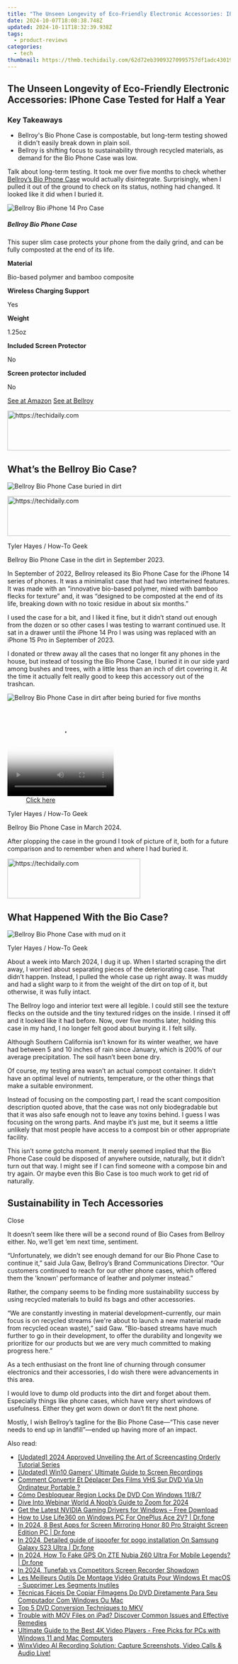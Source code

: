 ```yaml
---
title: "The Unseen Longevity of Eco-Friendly Electronic Accessories: IPhone Case Tested for Half a Year"
date: 2024-10-07T18:08:38.748Z
updated: 2024-10-11T18:32:39.938Z
tags:
  - product-reviews
categories:
  - tech
thumbnail: https://thmb.techidaily.com/62d72eb39093270995757df1adc43019ed0e362b73decee245e264928d768a5a.jpg
---
```


## The Unseen Longevity of Eco-Friendly Electronic Accessories: IPhone Case Tested for Half a Year

### Key Takeaways

* Bellroy's Bio Phone Case is compostable, but long-term testing showed it didn't easily break down in plain soil.
* Bellroy is shifting focus to sustainability through recycled materials, as demand for the Bio Phone Case was low.

 Talk about long-term testing. It took me over five months to check whether [Bellroy’s Bio Phone Case](https://click.linksynergy.com/deeplink?id=2QzUaswX1as&mid=43345&u1=UUhtgUeUpU2002249&murl=https%3A%2F%2Fbellroy.com%2Fproducts%2Fbio-phone-case%3Fcolor%3Dbiscuit%26material%3Dbio%5Fbased%5Fpolymer%26size%3Di14promax) would actually disintegrate. Surprisingly, when I pulled it out of the ground to check on its status, nothing had changed. It looked like it did when I buried it.

![Bellroy Bio iPhone 14 Pro Case](https://static1.howtogeekimages.com/wordpress/wp-content/uploads/2024/03/bellroy-bio-iphone-14-pro-case.jpg) 

#####  Bellroy Bio Phone Case

This super slim case protects your phone from the daily grind, and can be fully composted at the end of its life.

**Material** 

 Bio-based polymer and bamboo composite 

**Wireless Charging Support** 

 Yes 

**Weight** 

 1.25oz 

**Included Screen Protector** 

 No 

**Screen protector included** 

 No 

[See at Amazon](https://www.amazon.com/Bellroy-Phone-Case-iPhone-compostable/dp/B0BDQ2PKRY?th=1&tag=hotoge-20&ascsubtag=UUhtgUeUpU2002249&asc%5Frefurl=https%3A%2F%2Fwww.howtogeek.com%2Fbellroy-bio-phone-case%2F&asc%5Fcampaign=Authority) [See at Bellroy](https://click.linksynergy.com/deeplink?id=2QzUaswX1as&mid=43345&u1=UUhtgUeUpU2002249&murl=https%3A%2F%2Fbellroy.com%2Fproducts%2Fbio-phone-case%3Fcolor%3Dbiscuit%26material%3Dbio%5Fbased%5Fpolymer%26size%3Di14promax) 

<!-- affiliate ads begin -->
<a href="https://ephamedtechinc.pxf.io/c/5597632/2136622/26400" target="_top" id="2136622">
  <img src="//a.impactradius-go.com/display-ad/26400-2136622" border="0" alt="https://techidaily.com" width="728" height="90"/>
</a>
<img height="0" width="0" src="https://ephamedtechinc.pxf.io/i/5597632/2136622/26400" style="position:absolute;visibility:hidden;" border="0" />
<!-- affiliate ads end -->

##  What’s the Bellroy Bio Case?

![Bellroy Bio Phone Case buried in dirt](https://static1.howtogeekimages.com/wordpress/wp-content/uploads/wm/2024/03/bellroy-bio-phone-case-buried-in-dirt.JPG) 

<!-- affiliate ads begin -->
<a href="https://electronicx.pxf.io/c/5597632/1167086/14483" target="_top" id="1167086">
  <img src="//a.impactradius-go.com/display-ad/14483-1167086" border="0" alt="https://techidaily.com" width="728" height="90"/>
</a>
<img height="0" width="0" src="https://electronicx.pxf.io/i/5597632/1167086/14483" style="position:absolute;visibility:hidden;" border="0" />
<!-- affiliate ads end -->

Tyler Hayes / How-To Geek

Bellroy Bio Phone Case in the dirt in September 2023.

 In September of 2022, Bellroy released its Bio Phone Case for the iPhone 14 series of phones. It was a minimalist case that had two intertwined features. It was made with an “innovative bio-based polymer, mixed with bamboo flecks for texture” and, it was “designed to be composted at the end of its life, breaking down with no toxic residue in about six months.”

 I used the case for a bit, and I liked it fine, but it didn’t stand out enough from the dozen or so other cases I was testing to warrant continued use. It sat in a drawer until the iPhone 14 Pro I was using was replaced with an iPhone 15 Pro in September of 2023.

 I donated or threw away all the cases that no longer fit any phones in the house, but instead of tossing the Bio Phone Case, I buried it in our side yard among bushes and trees, with a little less than an inch of dirt covering it. At the time it actually felt really good to keep this accessory out of the trashcan.

![Bellroy Bio Phone Case in dirt after being buried for five months](https://static1.howtogeekimages.com/wordpress/wp-content/uploads/wm/2024/03/bellroy-bio-phone-case-in-dirt-after-being-buried-for-five-months.JPG) 

<!-- affiliate ads begin -->
<span id="1304647">
					<video width="240" height="200" style="cursor:pointer"
           poster="//a.impactradius-go.com/display-clicktoplayimage/1304647.png"
           onclick="if(!this.playClicked){this.play();this.setAttribute('controls',true);this.playClicked=true;}">
	   <source src="//a.impactradius-go.com/display-ad/15852-1304647">
	   <img src="//a.impactradius-go.com/display-clicktoplayimage/1304647.png" style="border: none; height: 100%; width: 100%; object-fit: contain">
	</video>
	<div style="width:150px;text-align:center"><a href="javascript:window.open(decodeURIComponent('https%3A%2F%2Fthefitville.pxf.io%2Fc%2F5597632%2F1304647%2F15852'), '_blank');void(0);">Click here</a></div>
</span>
<img height="0" width="0" src="https://imp.pxf.io/i/5597632/1304647/15852" style="position:absolute;visibility:hidden;" border="0" />
<!-- affiliate ads end -->

Tyler Hayes / How-To Geek

Bellroy Bio Phone Case in March 2024.

 After plopping the case in the ground I took of picture of it, both for a future comparison and to remember when and where I had buried it.

<!-- affiliate ads begin -->
<a href="https://laganoo.pxf.io/c/5597632/1484910/16446" target="_top" id="1484910">
  <img src="//a.impactradius-go.com/display-ad/16446-1484910" border="0" alt="https://techidaily.com" width="300" height="90"/>
</a>
<img height="0" width="0" src="https://laganoo.pxf.io/i/5597632/1484910/16446" style="position:absolute;visibility:hidden;" border="0" />
<!-- affiliate ads end -->

##  What Happened With the Bio Case?

![Bellroy Bio Phone Case with mud on it](https://static1.howtogeekimages.com/wordpress/wp-content/uploads/wm/2024/03/bellroy-bio-phone-case-with-mud-on-it.JPG) 

Tyler Hayes / How-To Geek

 About a week into March 2024, I dug it up. When I started scraping the dirt away, I worried about separating pieces of the deteriorating case. That didn’t happen. Instead, I pulled the whole case up right away. It was muddy and had a slight warp to it from the weight of the dirt on top of it, but otherwise, it was fully intact.

 The Bellroy logo and interior text were all legible. I could still see the texture flecks on the outside and the tiny textured ridges on the inside. I rinsed it off and it looked like it had before. Now, over five months later, holding this case in my hand, I no longer felt good about burying it. I felt silly.

 Although Southern California isn’t known for its winter weather, we have had between 5 and 10 inches of rain since January, which is 200% of our average precipitation. The soil hasn’t been bone dry.

 Of course, my testing area wasn’t an actual compost container. It didn’t have an optimal level of nutrients, temperature, or the other things that make a suitable environment.

 Instead of focusing on the composting part, I read the scant composition description quoted above, that the case was not only biodegradable but that it was also safe enough not to leave any toxins behind. I guess I was focusing on the wrong parts. And maybe it’s just me, but it seems a little unlikely that most people have access to a compost bin or other appropriate facility.

 This isn’t some gotcha moment. It merely seemed implied that the Bio Phone Case could be disposed of anywhere outside, naturally, but it didn’t turn out that way. I might see if I can find someone with a compose bin and try again. Or maybe even this Bio Case is too much work to get rid of naturally.

##  Sustainability in Tech Accessories

Close 

 It doesn’t seem like there will be a second round of Bio Cases from Bellroy either. No, we’ll get ‘em next time, sentiment.

 “Unfortunately, we didn't see enough demand for our Bio Phone Case to continue it,” said Jula Gaw, Bellroy’s Brand Communications Director. “Our customers continued to reach for our other phone cases, which offered them the 'known' performance of leather and polymer instead.”

 Rather, the company seems to be finding more sustainability success by using recycled materials to build its bags and other accessories.

 “We are constantly investing in material development–currently, our main focus is on recycled streams (we're about to launch a new material made from recycled ocean waste),” said Gaw. “Bio-based streams have much further to go in their development, to offer the durability and longevity we prioritize for our products but we are very much committed to making progress here.”

 As a tech enthusiast on the front line of churning through consumer electronics and their accessories, I do wish there were advancements in this area.

 I would love to dump old products into the dirt and forget about them. Especially things like phone cases, which have very short windows of usefulness. Either they get worn down or don’t fit the next phone.

 Mostly, I wish Bellroy’s tagline for the Bio Phone Case—“This case never needs to end up in landfill”—ended up having more of an impact.

<ins class="adsbygoogle"
     style="display:block"
     data-ad-format="autorelaxed"
     data-ad-client="ca-pub-7571918770474297"
     data-ad-slot="1223367746"></ins>

<ins class="adsbygoogle"
     style="display:block"
     data-ad-client="ca-pub-7571918770474297"
     data-ad-slot="8358498916"
     data-ad-format="auto"
     data-full-width-responsive="true"></ins>

<span class="atpl-alsoreadstyle">Also read:</span>
<div><ul>
<li><a href="https://screen-activity-recording.techidaily.com/updated-2024-approved-unveiling-the-art-of-screencasting-orderly-tutorial-series/"><u>[Updated] 2024 Approved Unveiling the Art of Screencasting Orderly Tutorial Series</u></a></li>
<li><a href="https://screen-mirroring-recording.techidaily.com/updated-win10-gamers-ultimate-guide-to-screen-recordings/"><u>[Updated] Win10 Gamers' Ultimate Guide to Screen Recordings</u></a></li>
<li><a href="https://discover-extraordinary.techidaily.com/comment-convertir-et-deplacer-des-films-vhs-sur-dvd-via-un-ordinateur-portable/"><u>Comment Convertir Et Déplacer Des Films VHS Sur DVD Via Un Ordinateur Portable ?</u></a></li>
<li><a href="https://discover-extraordinary.techidaily.com/como-desbloquear-region-locks-de-dvd-con-windows-1187/"><u>Cómo Desbloquear Region Locks De DVD Con Windows 11/8/7</u></a></li>
<li><a href="https://screen-sharing-recording.techidaily.com/dive-into-webinar-world-a-noobs-guide-to-zoom-for-2024/"><u>Dive Into Webinar World A Noob’s Guide to Zoom for 2024</u></a></li>
<li><a href="https://driver-download.techidaily.com/get-the-latest-nvidia-gaming-drivers-for-windows-free-download/"><u>Get the Latest NVIDIA Gaming Drivers for Windows – Free Download</u></a></li>
<li><a href="https://change-location.techidaily.com/how-to-use-life360-on-windows-pc-for-oneplus-ace-2v-drfone-by-drfone-virtual-android/"><u>How to Use Life360 on Windows PC For OnePlus Ace 2V? | Dr.fone</u></a></li>
<li><a href="https://screen-mirror.techidaily.com/in-2024-8-best-apps-for-screen-mirroring-honor-80-pro-straight-screen-edition-pc-drfone-by-drfone-android/"><u>In 2024, 8 Best Apps for Screen Mirroring Honor 80 Pro Straight Screen Edition PC | Dr.fone</u></a></li>
<li><a href="https://change-location.techidaily.com/in-2024-detailed-guide-of-ispoofer-for-pogo-installation-on-samsung-galaxy-s23-ultra-drfone-by-drfone-virtual-android/"><u>In 2024, Detailed guide of ispoofer for pogo installation On Samsung Galaxy S23 Ultra | Dr.fone</u></a></li>
<li><a href="https://review-topics.techidaily.com/in-2024-how-to-fake-gps-on-zte-nubia-z60-ultra-for-mobile-legends-drfone-by-drfone-virtual-android/"><u>In 2024, How To Fake GPS On ZTE Nubia Z60 Ultra For Mobile Legends? | Dr.fone</u></a></li>
<li><a href="https://desktop-recording.techidaily.com/in-2024-tunefab-vs-competitors-screen-recorder-showdown/"><u>In 2024, Tunefab vs Competitors Screen Recorder Showdown</u></a></li>
<li><a href="https://discover-extraordinary.techidaily.com/les-meilleurs-outils-de-montage-video-gratuits-pour-windows-et-macos-supprimer-les-segments-inutiles/"><u>Les Meilleurs Outils De Montage Vidéo Gratuits Pour Windows Et macOS - Supprimer Les Segments Inutiles</u></a></li>
<li><a href="https://discover-extraordinary.techidaily.com/tecnicas-faceis-de-copiar-filmagens-do-dvd-diretamente-para-seu-computador-com-windows-ou-mac/"><u>Técnicas Fáceis De Copiar Filmagens Do DVD Diretamente Para Seu Computador Com Windows Ou Mac</u></a></li>
<li><a href="https://discover-extraordinary.techidaily.com/top-5-dvd-conversion-techniques-to-mkv/"><u>Top 5 DVD Conversion Techniques to MKV</u></a></li>
<li><a href="https://discover-extraordinary.techidaily.com/trouble-with-mov-files-on-ipad-discover-common-issues-and-effective-remedies/"><u>Trouble with MOV Files on iPad? Discover Common Issues and Effective Remedies</u></a></li>
<li><a href="https://discover-extraordinary.techidaily.com/ultimate-guide-to-the-best-4k-video-players-free-picks-for-pcs-with-windows-11-and-mac-computers/"><u>Ultimate Guide to the Best 4K Video Players - Free Picks for PCs with Windows 11 and Mac Computers</u></a></li>
<li><a href="https://discover-extraordinary.techidaily.com/winxvideo-ai-recording-solution-capture-screenshots-video-calls-and-audio-live/"><u>WinxVideo AI Recording Solution: Capture Screenshots, Video Calls & Audio Live!</u></a></li>
</ul></div>

